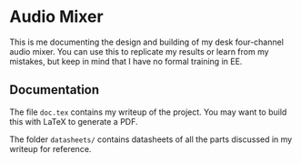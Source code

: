 # Audio Mixer

This is me documenting the design and building of my desk four-channel audio
mixer.  You can use this to replicate my results or learn from my mistakes, but
keep in mind that I have no formal training in EE.

## Documentation

The file `doc.tex` contains my writeup of the project. You may want to build
this with LaTeX to generate a PDF. 

The folder `datasheets/` contains datasheets of all the parts discussed in my
writeup for reference.

